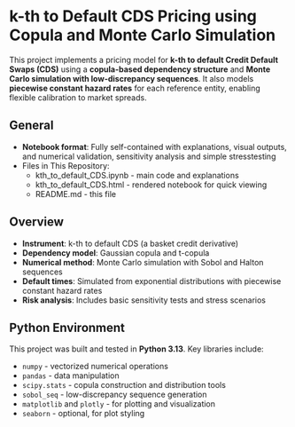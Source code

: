 # k-th to Default CDS Pricing using Copula and Monte Carlo Simulation

This project implements a pricing model for **k-th to default Credit Default Swaps (CDS)** using a **copula-based dependency structure** and **Monte Carlo simulation with low-discrepancy sequences**. It also models **piecewise constant hazard rates** for each reference entity, enabling flexible calibration to market spreads.

## General
- **Notebook format**: Fully self-contained with explanations, visual outputs, and numerical validation, sensitivity analysis and simple stresstesting
- Files in This Repository:
  - kth_to_default_CDS.ipynb - main code and explanations
  - kth_to_default_CDS.html - rendered notebook for quick viewing
  - README.md - this file

## Overview

- **Instrument**: k-th to default CDS (a basket credit derivative)
- **Dependency model**: Gaussian copula and t-copula
- **Numerical method**: Monte Carlo simulation with Sobol and Halton sequences
- **Default times**: Simulated from exponential distributions with piecewise constant hazard rates
- **Risk analysis**: Includes basic sensitivity tests and stress scenarios

## Python Environment

This project was built and tested in **Python 3.13**. Key libraries include:

- `numpy` - vectorized numerical operations
- `pandas` - data manipulation
- `scipy.stats` - copula construction and distribution tools
- `sobol_seq` - low-discrepancy sequence generation
- `matplotlib` and `plotly` - for plotting and visualization
- `seaborn` - optional, for plot styling


